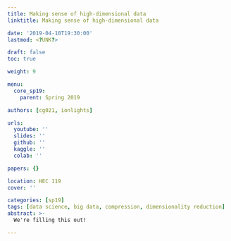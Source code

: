 ```yaml
---
title: Making sense of high-dimensional data
linktitle: Making sense of high-dimensional data

date: '2019-04-10T19:30:00'
lastmod: <?UNK?>

draft: false
toc: true

weight: 9

menu:
  core_sp19:
    parent: Spring 2019

authors: [cg021, ionlights]

urls:
  youtube: ''
  slides: ''
  github: ''
  kaggle: ''
  colab: ''

papers: {}

location: HEC 119
cover: ''

categories: [sp19]
tags: [data science, big data, compression, dimensionality reduction]
abstract: >-
  We're filling this out!

---
```


<!-- TODO Add Meeting Notes/Contents here -->
<!-- NOTE Refer the Documentation if you're unsure how to format/add to this. -->
